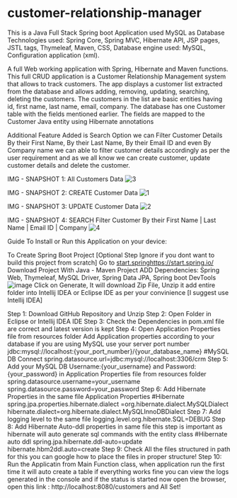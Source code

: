 # customer-relationship-manager
This is a Java Full Stack Spring boot Application used MySQL as Database
Technologies used: Spring Core, Spring MVC, Hibernate API, JSP pages, JSTL tags, Thymeleaf, Maven, CSS, Database engine used: MySQL, Configuration application (xml).

A full Web working application with Spring, Hibernate and Maven functions. This full CRUD application is a Customer Relationship Management system that allows to track customers. The app displays a customer list extracted from the database and allows adding, removing, updating, searching, deleting the customers. The customers in the list are basic entities having id, first name, last name, email, company. The database has one Customer table with the fields mentioned earlier. The fields are mapped to the Customer Java entity using Hibernate annotations

Additional Feature Added is Search Option we can Filter Customer Details By their First Name, By their Last Name, By their Email ID and even By Company name we can able to filter customer details accordingly as per the user requirement and as we all know we can create customer, update customer details and delete the customer.

IMG - SNAPSHOT 1: All Customers Data
![3](https://github.com/Aftab91/customer-relationship-manager/assets/45013267/4d6d06be-6a93-44d6-a509-dc9e5f77f8bf)

IMG - SNAPSHOT 2: CREATE Customer Data
![1](https://github.com/Aftab91/customer-relationship-manager/assets/45013267/8ad30b76-9f7a-4dba-a12e-8e1a726b0bcb)

IMG - SNAPSHOT 3: UPDATE Customer Data
![2](https://github.com/Aftab91/customer-relationship-manager/assets/45013267/04e11d85-8620-4106-a040-1341409d5529)

IMG - SNAPSHOT 4: SEARCH Filter Customer By their First Name | Last Name | Email ID | Company
![4](https://github.com/Aftab91/customer-relationship-manager/assets/45013267/c0859613-d346-4b96-84a0-d31e6f13a39f)

Guide To Install or Run this Application on your device:

To Create Spring Boot Project [Optional Step Ignore if you dont want to build this project from scratch]
Go to [start.spring](https://start.spring.io/)https://start.spring.io/ 
Download Project With Java - Maven Project 
ADD Dependencies: Spring Web, Thymeleaf, MySQL Driver, Spring Data JPA, Spring boot DevTools
![image](https://github.com/Aftab91/customer-relationship-manager/assets/45013267/3926025c-b803-43d0-911f-f5b90e7bbf34)
Click on Generate, It will download Zip File, Unzip it add entire folder into Intellij IDEA or Eclipse IDE as per your convinience [I suggest use Intellij IDEA]

Step 1: Download GitHub Repository and Unzip
Step 2: Open Folder in Eclipse or Intellij IDEA IDE
Step 3: Check the Dependencies in pom.xml file are correct and latest version is kept 
Step 4: Open Application Properties file from resources folder Add Application properties according to your database if you are using MySQL use your server port number jdbc:mysql://localhost:{your_port_number}/{your_database_name}
#MySQL DB Connect
spring.datasource.url=jdbc:mysql://localhost:3306/crm
Step 5: Add your MySQL DB Username:{your_username} and Password:{your_password} in Application Properties file from resources folder 
spring.datasource.username=your_username
spring.datasource.password=your_password
Step 6: Add Hibernate Properties in the same file Application Properties
#Hibernate
spring.jpa.properties.hibernate.dialect =org.hibernate.dialect.MySQLDialect
hibernate.dialect=org.hibernate.dialect.MySQLInnoDBDialect
Step 7: Add logging level to the same file 
logging.level.org.hibernate.SQL=DEBUG
Step 8: Add Hibernate Auto-ddl properties in same file this step is important as hibernate will auto generate sql commands with the entity class
#Hibernate auto ddl
spring.jpa.hibernate.ddl-auto=update
hibernate.hbm2ddl.auto=create
Step 9: Check All the files structured in path for this you can google how to place the files in proper structure!
Step 10: Run the Applicatin from Main Function class, when application run the first time it will auto create a table if everything works fine you can view the logs generated in the console and if the status is  started now open the browser, open this link : http://localhost:8080/customers  and All Set! 

